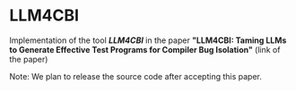 # LLM4CBI

Implementation of the tool ***LLM4CBI*** in the paper  **"LLM4CBI: Taming LLMs to Generate Effective Test Programs for Compiler Bug Isolation"** (link of the paper)

Note: We plan to release the source code after accepting this paper.

